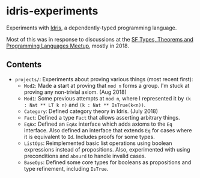# idris-experiments
Experiments with [Idris](http://idris-lang.org/), a dependently-typed programming language.

Most of this was in response to discussions at the [SF Types, Theorems and Programming
Languages Meetup](https://www.meetup.com/SF-Types-Theorems-and-Programming-Languages/),
mostly in 2018.

## Contents

* `projects/`: Experiments about proving various things (most recent first):
    * `Mod2`: Made a start at proving that `mod n` forms a group.
	I'm stuck at proving any non-trivial axiom.  (Aug 2018)
    * `Mod1`:  Some previous attempts at `mod n`, where I represented it by `(k : Nat ** LT k n)`
	and `(k : Nat ** IsTrue(k<n))`.
    * `Category`: Defined category theory in Idris. (July 2018)
    * `Fact`: Defined a type `Fact` that allows asserting arbitrary things.
    * `EqAx`: Defined an `EqAx` interface which adds axioms to the `Eq` interface.
    	 Also defined an interface that extends `Eq` for cases where it is equivalent to `Id`.
    	 Includes proofs for  some types.
    * `ListOps`: Reimplemented basic list operations using
      boolean expressions instead of propositions.
	  Also, experimented with using preconditions and `absurd` to handle invalid cases.
    * `BaseOps`: Defined some core types for booleans as propositions and
       type refinement, including `IsTrue`.


